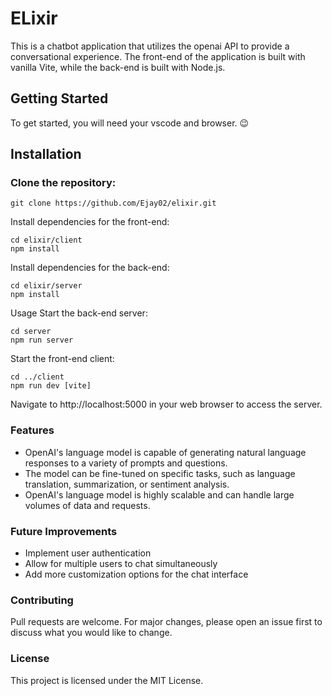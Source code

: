 # ELixir

This is a chatbot application that utilizes the openai API to provide a conversational experience. The front-end of the application is built with vanilla Vite, while the back-end is built with Node.js.

## Getting Started

To get started, you will need your vscode and browser. 😉

## Installation

### Clone the repository:

```
git clone https://github.com/Ejay02/elixir.git
```

Install dependencies for the front-end:

```
cd elixir/client
npm install
```

Install dependencies for the back-end:

```
cd elixir/server
npm install
```

Usage
Start the back-end server:

```
cd server
npm run server
```

Start the front-end client:

```
cd ../client
npm run dev [vite]
```

Navigate to http://localhost:5000 in your web browser to access the server.

### Features

- OpenAI's language model is capable of generating natural language responses to a variety of prompts and questions.
- The model can be fine-tuned on specific tasks, such as language translation, summarization, or sentiment analysis.
- OpenAI's language model is highly scalable and can handle large volumes of data and requests.

### Future Improvements

- Implement user authentication
- Allow for multiple users to chat simultaneously
- Add more customization options for the chat interface

### Contributing

Pull requests are welcome. For major changes, please open an issue first to discuss what you would like to change.

### License

This project is licensed under the MIT License.
